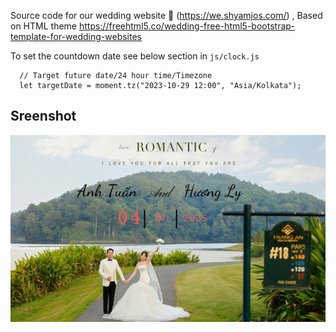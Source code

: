 Source code for our wedding website 👫 (https://we.shyamjos.com/) , Based on HTML theme https://freehtml5.co/wedding-free-html5-bootstrap-template-for-wedding-websites

To set the countdown date see below section in `js/clock.js`

````
  // Target future date/24 hour time/Timezone
  let targetDate = moment.tz("2023-10-29 12:00", "Asia/Kolkata");
````

## Sreenshot
![screenshot](images/Bia.jpg)
